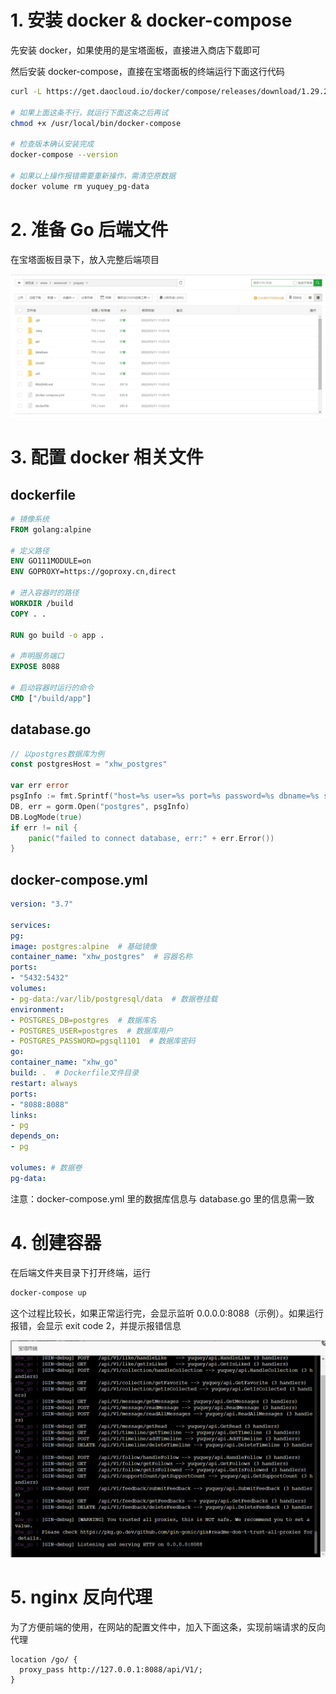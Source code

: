 # 1. 安装 docker & docker-compose

先安装 docker，如果使用的是宝塔面板，直接进入商店下载即可

然后安装 docker-compose，直接在宝塔面板的终端运行下面这行代码

```bash
curl -L https://get.daocloud.io/docker/compose/releases/download/1.29.2/docker-compose-`uname -s`-`uname -m` > /usr/local/bin/docker-compose

# 如果上面这条不行，就运行下面这条之后再试
chmod +x /usr/local/bin/docker-compose

# 检查版本确认安装完成
docker-compose --version

# 如果以上操作报错需要重新操作，需清空原数据
docker volume rm yuquey_pg-data
```

# 2. 准备 Go 后端文件

在宝塔面板目录下，放入完整后端项目

![image.png](../Docker部署Go后端/assets/1646977222966-8bd88f66-eabb-4d9d-bb24-b2ff94d4c4a6.webp)

# 3. 配置 docker 相关文件

## dockerfile

```dockerfile
# 镜像系统
FROM golang:alpine

# 定义路径
ENV GO111MODULE=on
ENV GOPROXY=https://goproxy.cn,direct

# 进入容器时的路径
WORKDIR /build
COPY . .

RUN go build -o app .

# 声明服务端口
EXPOSE 8088

# 启动容器时运行的命令
CMD ["/build/app"]
```

## database.go

```go
// 以postgres数据库为例
const postgresHost = "xhw_postgres"

var err error
psgInfo := fmt.Sprintf("host=%s user=%s port=%s password=%s dbname=%s sslmode=disable",postgresHost, "postgres", "5432", "pgsql1101", "postgres")
DB, err = gorm.Open("postgres", psgInfo)
DB.LogMode(true)
if err != nil {
    panic("failed to connect database, err:" + err.Error())
}
```

## docker-compose.yml

```yaml
version: "3.7"

services:
pg:
image: postgres:alpine  # 基础镜像
container_name: "xhw_postgres"  # 容器名称
ports:
- "5432:5432"
volumes:
- pg-data:/var/lib/postgresql/data  # 数据卷挂载
environment:
- POSTGRES_DB=postgres  # 数据库名
- POSTGRES_USER=postgres  # 数据库用户
- POSTGRES_PASSWORD=pgsql1101  # 数据库密码
go:
container_name: "xhw_go"
build: .  # Dockerfile文件目录
restart: always
ports:
- "8088:8088"
links:
- pg
depends_on:
- pg

volumes: # 数据卷
pg-data:
```

注意：docker-compose.yml 里的数据库信息与 database.go 里的信息需一致

# 4. 创建容器

在后端文件夹目录下打开终端，运行

```bash
docker-compose up
```

这个过程比较长，如果正常运行完，会显示监听 0.0.0.0:8088（示例）。如果运行报错，会显示 exit code 2，并提示报错信息

![img](../Docker部署Go后端/assets/1646979033487-e49bafd4-8342-4d9a-b9d2-71bcf69957e5.png)

# 5. nginx 反向代理

为了方便前端的使用，在网站的配置文件中，加入下面这条，实现前端请求的反向代理

```
location /go/ {
  proxy_pass http://127.0.0.1:8088/api/V1/;
}
```
